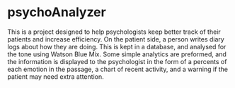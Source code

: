 # psychoAnalyzer
This is a project designed to help psychologists keep better track of their patients and increase efficiency. On the patient side, a person writes diary logs about how they are doing. This is kept in a database, and analysed for the tone using Watson Blue Mix. Some simple analytics are preformed, and the information is displayed to the psychologist in the form of a percents of each emotion in the passage, a chart of recent activity, and a warning if the patient may need extra attention. 
